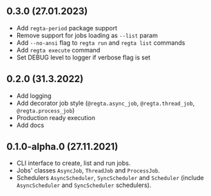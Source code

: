 ## 0.3.0 (27.01.2023)
* Add `regta-period` package support
* Remove support for jobs loading as `--list` param
* Add `--no-ansi` flag to `regta run` and `regta list` commands
* Add `regta execute` command
* Set DEBUG level to logger if verbose flag is set

## 0.2.0 (31.3.2022)
* Add logging
* Add decorator job style (`@regta.async_job`, `@regta.thread_job`, `@regta.process_job`)
* Production ready execution
* Add docs

## 0.1.0-alpha.0 (27.11.2021)
* CLI interface to create, list and run jobs.
* Jobs' classes `AsyncJob`, `ThreadJob` and `ProcessJob`.
* Schedulers `AsyncScheduler`, `SyncScheduler` and `Scheduler` (include `AsyncScheduler` and `SyncScheduler` schedulers).
